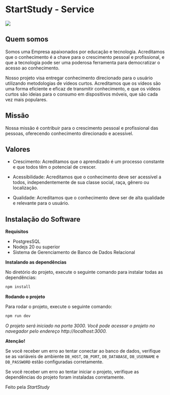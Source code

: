 # StartStudy - Service

![](https://imgur.com/yrVtoVs.png)

## Quem somos

Somos uma Empresa apaixonados por educação e tecnologia. Acreditamos que o conhecimento é a chave para o crescimento pessoal e profissional, e que a tecnologia pode ser uma poderosa ferramenta para democratizar o acesso ao conhecimento.

Nosso projeto visa entregar conhecimento direcionado para o usuário utilizando metodologias de vídeos curtos. Acreditamos que os vídeos são uma forma eficiente e eficaz de transmitir conhecimento, e que os vídeos curtos são ideias para o consumo em dispositivos móveis, que são cada vez mais populares.

## Missão

Nossa missão é contribuir para o crescimento pessoal e profissional das pessoas, oferecendo conhecimento direcionado e acessível.

## Valores

- Crescimento: Acreditamos que o aprendizado é um processo constante e que todos têm o potencial de crescer.

- Acessibilidade: Acreditamos que o conhecimento deve ser acessível a todos, independentemente de sua classe social, raça, gênero ou localização.

- Qualidade: Acreditamos que o conhecimento deve ser de alta qualidade e relevante para o usuário.

## Instalação do Software

**Requisitos**

- PostgresSQL
- Nodejs 20 ou superior
- Sistema de Gerenciamento de Banco de Dados Relacional

**Instalando as dependências**

No diretório do projeto, execute o seguinte comando para instalar todas as dependências:

```javascript
npm install
```

**Rodando o projeto**

Para rodar o projeto, execute o seguinte comando:

```javascript
npm run dev
```

_O projeto será iniciado na porta 3000. Você pode acessar o projeto no navegador pelo endereço http://localhost:3000._

**Atenção!**

Se você receber um erro ao tentar conectar ao banco de dados, verifique se as variáveis de ambiente `DB_HOST`, `DB_PORT`, `DB_DATABASE`, `DB_USERNAME` e `DB_PASSWORD` estão configuradas corretamente.

Se você receber um erro ao tentar iniciar o projeto, verifique as dependências do projeto foram instaladas corretamente.

Feito pela _StartStudy_

